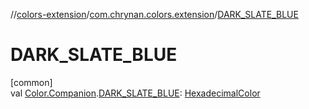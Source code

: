 //[colors-extension](../../index.md)/[com.chrynan.colors.extension](index.md)/[DARK_SLATE_BLUE](-d-a-r-k_-s-l-a-t-e_-b-l-u-e.md)

# DARK_SLATE_BLUE

[common]\
val [Color.Companion](../../../colors-core/colors-core/com.chrynan.colors/-color/-companion/index.md).[DARK_SLATE_BLUE](-d-a-r-k_-s-l-a-t-e_-b-l-u-e.md): [HexadecimalColor](../../../colors-core/colors-core/com.chrynan.colors/-hexadecimal-color/index.md)
